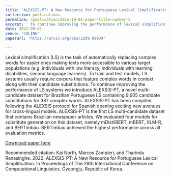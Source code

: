 ```yaml
---
title: "ALEXSIS-PT: A New Resource for Portuguese Lexical Simplification"
collection: publications
permalink: /publication/2015-10-01-paper-title-number-6
excerpt: ' To continue improving the performance of lexical simplification (LS) systems we introduce ALEXSIS-PT, a novel multi-candidate dataset for Brazilian Portuguese LS containing 9,605 candidate substitutions for 387 complex words.'
date: 2022-09-01
venue: 'COLING'
paperurl: 'https://arxiv.org/abs/2209.09034'

---
```

Lexical simplification (LS) is the task of automatically replacing complex words for easier ones making texts more accessible to various target populations (e.g. individuals with low literacy, individuals with learning disabilities, second language learners). To train and test models, LS systems usually require corpora that feature complex words in context along with their candidate substitutions. To continue improving the performance of LS systems we introduce ALEXSIS-PT, a novel multi-candidate dataset for Brazilian Portuguese LS containing 9,605 candidate substitutions for 387 complex words. ALEXSIS-PT has been compiled following the ALEXSIS protocol for Spanish opening exciting new avenues for cross-lingual models. ALEXSIS-PT is the first LS multi-candidate dataset that contains Brazilian newspaper articles. We evaluated four models for substitute generation on this dataset, namely mDistilBERT, mBERT, XLM-R, and BERTimbau. BERTimbau achieved the highest performance across all evaluation metrics.


[Download paper here](https://arxiv.org/abs/2209.09034)

Recommended citation: Kai North, Marcos Zampieri, and Tharindu Ranasinghe. 2022. ALEXSIS-PT: A New Resource for Portuguese Lexical Simplification. In Proceedings of The 29th International Conference on Computational Linguistics. Gyeongju, Republic of Korea.
